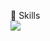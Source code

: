 💪  Skills
<br>
<img src="https://img.shields.io/badge/Java-007396?style=flat-square&logo=Java&logoColor=white"/>
